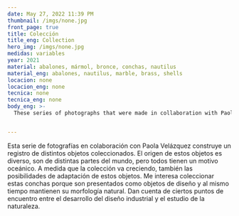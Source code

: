 ```yaml
---
date: May 27, 2022 11:39 PM
thumbnail: /imgs/none.jpg
front_page: true
title: Colección
title_eng: Collection
hero_img: /imgs/none.jpg
medidas: variables
year: 2021
material: abalones, mármol, bronce, conchas, nautilus
material_eng: abalones, nautilus, marble, brass, shells
locacion: none
locacion_eng: none
tecnica: none
tecnica_eng: none
body_eng: >-
  These series of photographs that were made in collaboration with Paola Velásquez, build a record of different collectible objects.  The origin of these objects is diverse, they belong to different parts of the world, but they all have an oceanic motif.  As the collection starts growing, so the possibilities of adaptation of these objects. I am interested in collecting these shells because they are presented as objects of design and, at the same time, they maintain their natural morphology. They recognize certain points of encounter between the development of industrial design and the study of nature. 


---
```

Esta serie de fotografías en colaboración con Paola Velázquez construye un registro de distintos objetos coleccionados. El origen de estos objetos es diverso, son de distintas partes del mundo, pero todos tienen un motivo oceánico. A medida que la colección va creciendo, también las posibilidades de adaptación de estos objetos. Me interesa coleccionar estas conchas porque son presentados como objetos de diseño y al mismo tiempo mantienen su morfología natural. Dan cuenta de ciertos puntos de encuentro entre el desarrollo del diseño industrial y el estudio de la naturaleza.